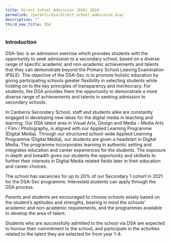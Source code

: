 ```yaml
---
title: Direct School Admission (DSA) 2024
permalink: /parents/dsa/direct-school-admission-dsa/
description: ""
third_nav_title: DSA
---
```

<h3 id="_ptoh_61341" class="ive_editable ive_ptoh"><strong>Introduction</strong></h3>
<div id="_ptod_61341" class="ive_editable ive_ptod ive_content">
<p>DSA-Sec is an admission exercise which provides students with the opportunity to seek admission to a secondary school, based on a diverse range of specific academic and non-academic achievements and talents that they can demonstrate beyond the Primary School Leaving Examination (PSLE). The objective of the DSA-Sec is to promote holistic education by giving participating schools greater flexibility in selecting students while holding on to the key principles of transparency and meritocracy. For students, the DSA provides them the opportunity to demonstrate a more diverse range of achievements and talents in seeking admission to secondary schools.</p>
<p>In Canberra Secondary School, staff and students alike are constantly engaged in developing new ideas for the digital media in teaching and learning. Our DSA talent area in Visual Arts, Design and Media – Media Arts / Film / Photography, is aligned with our Applied Learning Programme (Digital Media). Through our structured school-wide Applied Learning Programme (Digital Media), our students are given a headstart in Digital Media. The programme incorporates learning in authentic setting and integrates education and career experiences for the students. The exposure in depth and breadth gives our students the opportunity and skillsets to further their interests in Digital Media related fields later in their education and career choices.</p>
<p>The school has vacancies for up to 20% of our Secondary 1 cohort in 2021 for the DSA-Sec programme. Interested students can apply through the DSA process.</p>
<p>Parents and students are encouraged to choose schools wisely based on the student’s aptitudes and strengths, bearing in mind the schools’ academic and non-academic requirements, and the programmes available to develop the area of talent.</p>
<p>Students who are successfully admitted to the school via DSA are expected to honour their commitment to the school, and participate in the activities related to the talent they are selected for from year 1-4.</p>
</div>